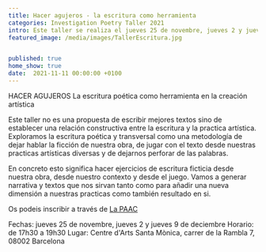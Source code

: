 ```yaml
---
title: Hacer agujeros - la escritura como herramienta 
categories: Investigation Poetry Taller 2021
intro: Este taller se realiza el jueves 25 de novembre, jueves 2 y jueves 9 de deciembre de 17h30 a 19h30 en Barcelona.
featured_image: /media/images/TallerEscritura.jpg


published: true
home_show: true
date:  2021-11-11 00:00:00 +0100
---
```

HACER AGUJEROS
La escritura poética
como herramienta en la creación artística

Este taller no es una propuesta de escribir mejores textos sino de establecer una relación constructiva entre la escritura y la practica artística. Exploramos la escritura poética y transversal como una metodología de dejar hablar la ficción de nuestra obra, de jugar con el texto desde nuestras practicas artísticas diversas y de dejarnos perforar de las palabras.
 
En concreto esto significa hacer ejercicios de escritura ficticia desde nuestra obra, desde nuestro contexto y desde el juego. Vamos a generar narrativa y textos que nos sirvan tanto como para añadir una nueva dimensión a nuestras practicas como también resultado en si. 

Os podeis inscribir a través de [La PAAC](https://www.paac.cat/i/dialegs-tallers/)

Fechas: jueves 25 de novembre, jueves 2 y jueves 9 de deciembre
Horario: de 17h30 a 19h30
Lugar: Centre d'Arts Santa Mònica, carrer de la Rambla 7, 08002 Barcelona
